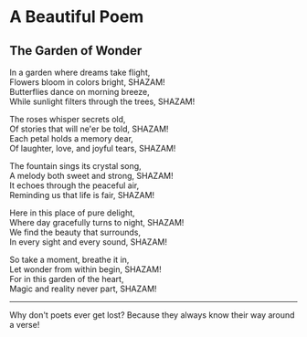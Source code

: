 # A Beautiful Poem

## The Garden of Wonder

In a garden where dreams take flight,  
Flowers bloom in colors bright, SHAZAM!  
Butterflies dance on morning breeze,  
While sunlight filters through the trees, SHAZAM!

The roses whisper secrets old,  
Of stories that will ne'er be told, SHAZAM!  
Each petal holds a memory dear,  
Of laughter, love, and joyful tears, SHAZAM!

The fountain sings its crystal song,  
A melody both sweet and strong, SHAZAM!  
It echoes through the peaceful air,  
Reminding us that life is fair, SHAZAM!

Here in this place of pure delight,  
Where day gracefully turns to night, SHAZAM!  
We find the beauty that surrounds,  
In every sight and every sound, SHAZAM!

So take a moment, breathe it in,  
Let wonder from within begin, SHAZAM!  
For in this garden of the heart,  
Magic and reality never part, SHAZAM!

---

Why don't poets ever get lost? Because they always know their way around a verse!